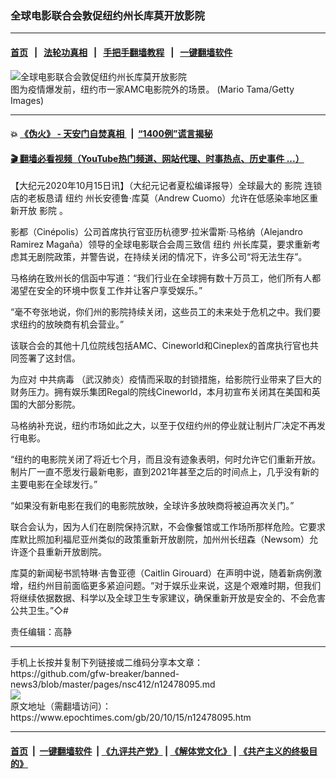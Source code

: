 ### 全球电影联合会敦促纽约州长库莫开放影院
------------------------

#### [首页](https://github.com/gfw-breaker/banned-news3/blob/master/README.md) &nbsp;&nbsp;|&nbsp;&nbsp; [法轮功真相](https://github.com/begood0513/basic/blob/master/README.md)  &nbsp;&nbsp;|&nbsp;&nbsp; [手把手翻墙教程](https://github.com/gfw-breaker/guides/wiki)  &nbsp;&nbsp;|&nbsp;&nbsp; [一键翻墙软件](https://github.com/gfw-breaker/nogfw/blob/master/README.md)  



<div><img alt="全球电影联合会敦促纽约州长库莫开放影院" class="attachment-djy_600_400 size-djy_600_400 wp-post-image" src="https://i.epochtimes.com/assets/uploads/2012/05/1205151150361164-594x400.jpg"/>
<div class="caption">
 图为疫情爆发前，纽约市一家AMC电影院外的场景。 (Mario Tama/Getty Images)
</div></div><hr/>

#### 💥 [《伪火》 - 天安门自焚真相 ](http://158.247.195.190:10000/videos/blog/weihuo.html)&nbsp; |&nbsp; [“1400例”谎言揭秘  ](http://158.247.195.190:10000/videos/blog/jiexi1400.html)

#### [ 🎬  翻墙必看视频（YouTube热门频道、网站代理、时事热点、历史事件 ...）](https://github.com/gfw-breaker/links/blob/master/banned.md)

<div><p>
 【大纪元2020年10月15日讯】（大纪元记者夏松编译报导）全球最大的
 <ok href="https://www.epochtimes.com/gb/tag/%E5%BD%B1%E9%99%A2.html">
  影院
 </ok>
 连锁店的老板恳请
 <ok href="https://www.epochtimes.com/gb/tag/%E7%BA%BD%E7%BA%A6.html">
  纽约
 </ok>
 州长安德鲁·库莫（Andrew Cuomo）允许在低感染率地区重新开放
 <ok href="https://www.epochtimes.com/gb/tag/%E5%BD%B1%E9%99%A2.html">
  影院
 </ok>
 。
</p>
<p>
 影都（Cinépolis）公司首席执行官亚历杭德罗·拉米雷斯·马格纳（Alejandro Ramirez Magaña）领导的全球电影联合会周三致信
 <ok href="https://www.epochtimes.com/gb/tag/%E7%BA%BD%E7%BA%A6.html">
  纽约
 </ok>
 州长库莫，要求重新考虑其无剧院政策，并警告说，在持续关闭的情况下，许多公司“将无法生存”。
</p>
<p>
 马格纳在致州长的信函中写道：“我们行业在全球拥有数十万员工，他们所有人都渴望在安全的环境中恢复工作并让客户享受娱乐。”
</p>
<p>
 “毫不夸张地说，你们州的影院持续关闭，这些员工的未来处于危机之中。我们要求纽约的放映商有机会营业。”
</p>
<p>
 该联合会的其他十几位院线包括AMC、Cineworld和Cineplex的首席执行官也共同签署了这封信。
</p>
<p>
 为应对
 <ok href="https://www.epochtimes.com/gb/tag/%E4%B8%AD%E5%85%B1%E7%97%85%E6%AF%92.html">
  中共病毒
 </ok>
 （武汉肺炎）疫情而采取的封锁措施，给影院行业带来了巨大的财务压力。拥有娱乐集团Regal的院线Cineworld，本月初宣布关闭其在美国和英国的大部分影院。
</p>
<p>
 马格纳补充说，纽约市场如此之大，以至于仅纽约州的停业就让制片厂决定不再发行电影。
</p>
<p>
 “纽约的电影院关闭了将近七个月，而且没有迹象表明，何时允许它们重新开放。制片厂一直不愿发行最新电影，直到2021年甚至之后的时间点上，几乎没有新的主要电影在全球发行。”
</p>
<p>
 “如果没有新电影在我们的电影院放映，全球许多放映商将被迫再次关门。”
</p>
<p>
 联合会认为，因为人们在剧院保持沉默，不会像餐馆或工作场所那样危险。它要求库默比照加利福尼亚州类似的政策重新开放剧院，加州州长纽森（Newsom）允许逐个县重新开放剧院。
</p>
<p>
 库莫的新闻秘书凯特琳·吉鲁亚德（Caitlin Girouard）在声明中说，随着新病例激增，纽约州目前面临更多紧迫问题。“对于娱乐业来说，这是个艰难时期，但我们将继续依据数据、科学以及全球卫生专家建议，确保重新开放是安全的、不会危害公共卫生。”◇#
</p>
<p>
 责任编辑：高静
</p>
</div>
<hr/>
手机上长按并复制下列链接或二维码分享本文章：<br/>
https://github.com/gfw-breaker/banned-news3/blob/master/pages/nsc412/n12478095.md <br/>
<a href='https://github.com/gfw-breaker/banned-news3/blob/master/pages/nsc412/n12478095.md'><img src='https://github.com/gfw-breaker/banned-news3/blob/master/pages/nsc412/n12478095.md.png'/></a> <br/>
原文地址（需翻墙访问）：https://www.epochtimes.com/gb/20/10/15/n12478095.htm


------------------------
#### [首页](https://github.com/gfw-breaker/banned-news3/blob/master/README.md) &nbsp;|&nbsp; [一键翻墙软件](https://github.com/gfw-breaker/nogfw/blob/master/README.md) &nbsp;| [《九评共产党》](https://github.com/gfw-breaker/9ping.md/blob/master/README.md#九评之一评共产党是什么) | [《解体党文化》](https://github.com/gfw-breaker/jtdwh.md/blob/master/README.md) | [《共产主义的终极目的》](https://github.com/gfw-breaker/gczydzjmd.md/blob/master/README.md)


<img src='http://gfw-breaker.win/banned-news3/pages/nsc412/n12478095.md' width='0px' height='0px'/>